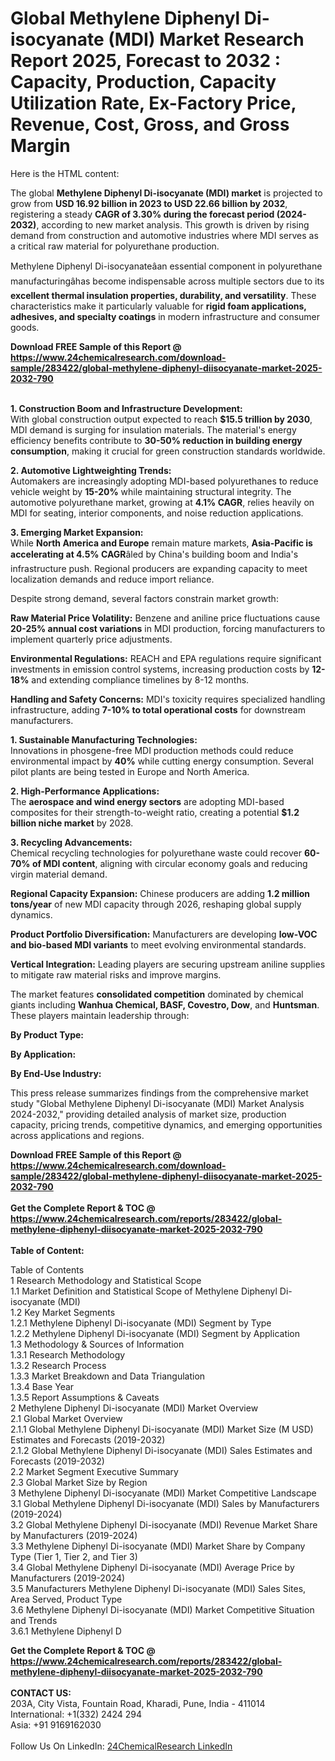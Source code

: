 <h1>Global Methylene Diphenyl Di-isocyanate (MDI) Market Research Report 2025, Forecast to 2032 : Capacity, Production, Capacity Utilization Rate, Ex-Factory Price, Revenue, Cost, Gross, and Gross Margin</h1><p>Here is the HTML content:



</p><p>The global <strong>Methylene Diphenyl Di-isocyanate (MDI) market</strong> is projected to grow from <strong>USD 16.92 billion in 2023 to USD 22.66 billion by 2032</strong>, registering a steady <strong>CAGR of 3.30% during the forecast period (2024-2032)</strong>, according to new market analysis. This growth is driven by rising demand from construction and automotive industries where MDI serves as a critical raw material for polyurethane production.</p><p>Methylene Diphenyl Di-isocyanateâan essential component in polyurethane manufacturingâhas become indispensable across multiple sectors due to its <strong>excellent thermal insulation properties, durability, and versatility</strong>. These characteristics make it particularly valuable for <strong>rigid foam applications, adhesives, and specialty coatings</strong> in modern infrastructure and consumer goods.</p><div><b>Download FREE Sample of this Report @ 
            <a href="https://www.24chemicalresearch.com/download-sample/283422/global-methylene-diphenyl-diisocyanate-market-2025-2032-790">
            https://www.24chemicalresearch.com/download-sample/283422/global-methylene-diphenyl-diisocyanate-market-2025-2032-790</a></b></div><br><p><strong>1. Construction Boom and Infrastructure Development:</strong><br>
With global construction output expected to reach <strong>$15.5 trillion by 2030</strong>, MDI demand is surging for insulation materials. The material's energy efficiency benefits contribute to <strong>30-50% reduction in building energy consumption</strong>, making it crucial for green construction standards worldwide.</p><p><strong>2. Automotive Lightweighting Trends:</strong><br>
Automakers are increasingly adopting MDI-based polyurethanes to reduce vehicle weight by <strong>15-20%</strong> while maintaining structural integrity. The automotive polyurethane market, growing at <strong>4.1% CAGR</strong>, relies heavily on MDI for seating, interior components, and noise reduction applications.</p><p><strong>3. Emerging Market Expansion:</strong><br>
While <strong>North America and Europe</strong> remain mature markets, <strong>Asia-Pacific is accelerating at 4.5% CAGR</strong>âled by China's building boom and India's infrastructure push. Regional producers are expanding capacity to meet localization demands and reduce import reliance.</p><p>Despite strong demand, several factors constrain market growth:</p><p><strong>Raw Material Price Volatility:</strong> Benzene and aniline price fluctuations cause <strong>20-25% annual cost variations</strong> in MDI production, forcing manufacturers to implement quarterly price adjustments.</p><p><strong>Environmental Regulations:</strong> REACH and EPA regulations require significant investments in emission control systems, increasing production costs by <strong>12-18%</strong> and extending compliance timelines by 8-12 months.</p><p><strong>Handling and Safety Concerns:</strong> MDI's toxicity requires specialized handling infrastructure, adding <strong>7-10% to total operational costs</strong> for downstream manufacturers.</p><p><strong>1. Sustainable Manufacturing Technologies:</strong><br>
Innovations in phosgene-free MDI production methods could reduce environmental impact by <strong>40%</strong> while cutting energy consumption. Several pilot plants are being tested in Europe and North America.</p><p><strong>2. High-Performance Applications:</strong><br>
The <strong>aerospace and wind energy sectors</strong> are adopting MDI-based composites for their strength-to-weight ratio, creating a potential <strong>$1.2 billion niche market</strong> by 2028.</p><p><strong>3. Recycling Advancements:</strong><br>
Chemical recycling technologies for polyurethane waste could recover <strong>60-70% of MDI content</strong>, aligning with circular economy goals and reducing virgin material demand.</p><p><strong>Regional Capacity Expansion:</strong> Chinese producers are adding <strong>1.2 million tons/year</strong> of new MDI capacity through 2026, reshaping global supply dynamics.</p><p><strong>Product Portfolio Diversification:</strong> Manufacturers are developing <strong>low-VOC and bio-based MDI variants</strong> to meet evolving environmental standards.</p><p><strong>Vertical Integration:</strong> Leading players are securing upstream aniline supplies to mitigate raw material risks and improve margins.</p><p>The market features <strong>consolidated competition</strong> dominated by chemical giants including <strong>Wanhua Chemical, BASF, Covestro, Dow</strong>, and <strong>Huntsman</strong>. These players maintain leadership through:</p><p><strong>By Product Type:</strong></p><p><strong>By Application:</strong></p><p><strong>By End-Use Industry:</strong></p><p>This press release summarizes findings from the comprehensive market study "Global Methylene Diphenyl Di-isocyanate (MDI) Market Analysis 2024-2032," providing detailed analysis of market size, production capacity, pricing trends, competitive dynamics, and emerging opportunities across applications and regions.</p><div><b>Download FREE Sample of this Report @ 
            <a href="https://www.24chemicalresearch.com/download-sample/283422/global-methylene-diphenyl-diisocyanate-market-2025-2032-790">
            https://www.24chemicalresearch.com/download-sample/283422/global-methylene-diphenyl-diisocyanate-market-2025-2032-790</a></b></div><br><div><b>Get the Complete Report & TOC @ 
            <a href="https://www.24chemicalresearch.com/reports/283422/global-methylene-diphenyl-diisocyanate-market-2025-2032-790">
            https://www.24chemicalresearch.com/reports/283422/global-methylene-diphenyl-diisocyanate-market-2025-2032-790</a></b></div><br>
            <b>Table of Content:</b><p>Table of Contents<br />
1 Research Methodology and Statistical Scope<br />
1.1 Market Definition and Statistical Scope of Methylene Diphenyl Di-isocyanate (MDI)<br />
1.2 Key Market Segments<br />
1.2.1 Methylene Diphenyl Di-isocyanate (MDI) Segment by Type<br />
1.2.2 Methylene Diphenyl Di-isocyanate (MDI) Segment by Application<br />
1.3 Methodology & Sources of Information<br />
1.3.1 Research Methodology<br />
1.3.2 Research Process<br />
1.3.3 Market Breakdown and Data Triangulation<br />
1.3.4 Base Year<br />
1.3.5 Report Assumptions & Caveats<br />
2 Methylene Diphenyl Di-isocyanate (MDI) Market Overview<br />
2.1 Global Market Overview<br />
2.1.1 Global Methylene Diphenyl Di-isocyanate (MDI) Market Size (M USD) Estimates and Forecasts (2019-2032)<br />
2.1.2 Global Methylene Diphenyl Di-isocyanate (MDI) Sales Estimates and Forecasts (2019-2032)<br />
2.2 Market Segment Executive Summary<br />
2.3 Global Market Size by Region<br />
3 Methylene Diphenyl Di-isocyanate (MDI) Market Competitive Landscape<br />
3.1 Global Methylene Diphenyl Di-isocyanate (MDI) Sales by Manufacturers (2019-2024)<br />
3.2 Global Methylene Diphenyl Di-isocyanate (MDI) Revenue Market Share by Manufacturers (2019-2024)<br />
3.3 Methylene Diphenyl Di-isocyanate (MDI) Market Share by Company Type (Tier 1, Tier 2, and Tier 3)<br />
3.4 Global Methylene Diphenyl Di-isocyanate (MDI) Average Price by Manufacturers (2019-2024)<br />
3.5 Manufacturers Methylene Diphenyl Di-isocyanate (MDI) Sales Sites, Area Served, Product Type<br />
3.6 Methylene Diphenyl Di-isocyanate (MDI) Market Competitive Situation and Trends<br />
3.6.1 Methylene Diphenyl D</p><div><b>Get the Complete Report & TOC @ 
            <a href="https://www.24chemicalresearch.com/reports/283422/global-methylene-diphenyl-diisocyanate-market-2025-2032-790">
            https://www.24chemicalresearch.com/reports/283422/global-methylene-diphenyl-diisocyanate-market-2025-2032-790</a></b></div><br><b>CONTACT US:</b><br>
            203A, City Vista, Fountain Road, Kharadi, Pune, India - 411014<br>
            International: +1(332) 2424 294<br>
            Asia: +91 9169162030 <br><br>
            Follow Us On LinkedIn: <a href="https://www.linkedin.com/company/24chemicalresearch/">24ChemicalResearch LinkedIn</a>